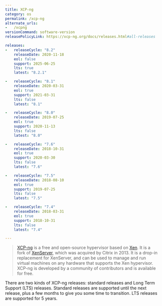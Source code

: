 ```yaml
---
title: XCP-ng
category: os
permalink: /xcp-ng
alternate_urls:
-   /xcpng
versionCommand: software-version
releasePolicyLink: https://xcp-ng.org/docs/releases.html#all-releases

releases:
-   releaseCycle: "8.2"
    releaseDate: 2020-11-18
    eol: false
    support: 2025-06-25
    lts: true
    latest: "8.2.1"

-   releaseCycle: "8.1"
    releaseDate: 2020-03-31
    eol: true
    support: 2021-03-31
    lts: false
    latest: "8.1"

-   releaseCycle: "8.0"
    releaseDate: 2019-07-25
    eol: true
    support: 2020-11-13
    lts: false
    latest: "8.0"

-   releaseCycle: "7.6"
    releaseDate: 2018-10-31
    eol: true
    support: 2020-03-30
    lts: false
    latest: "7.6"

-   releaseCycle: "7.5"
    releaseDate: 2018-08-10
    eol: true
    support: 2019-07-25
    lts: false
    latest: "7.5"

-   releaseCycle: "7.4"
    releaseDate: 2018-03-31
    eol: true
    support: 2018-10-31
    lts: false
    latest: "7.4"

---
```


> [XCP-ng](https://xcp-ng.org) is a free and open-source hypervisor based on
> [Xen](https://xenproject.org/). It is a fork of [XenServer](https://xenserver.org/), which was
> acquired by Citrix in 2013. It is a drop-in replacement for XenServer, and can be used to manage
> and run virtual machines on any hardware that supports the Xen hypervisor. XCP-ng is developed by
> a community of contributors and is available for free.

There are two kinds of XCP-ng releases: standard releases and Long Term Support (LTS) releases.
Standard releases are supported until the next release, plus a few months to give you some time to transition.
LTS releases are supported for 5 years.
